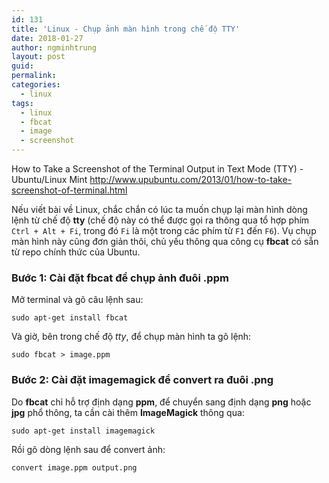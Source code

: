 ```yaml
---
id: 131
title: 'Linux - Chụp ảnh màn hình trong chế độ TTY'
date: 2018-01-27
author: ngminhtrung
layout: post
guid: 
permalink: 
categories:
  - linux
tags:
  - linux
  - fbcat
  - image
  - screenshot
---
```


How to Take a Screenshot of the Terminal Output in Text Mode (TTY) - Ubuntu/Linux Mint
http://www.upubuntu.com/2013/01/how-to-take-screenshot-of-terminal.html

Nếu viết bài về Linux, chắc chắn có lúc ta muốn chụp lại màn hình dòng lệnh từ chế độ **tty** (chế độ này có thể được gọi ra thông qua tổ hợp phím `Ctrl + Alt + Fi`, trong đó `Fi` là một trong các phím từ `F1` đến `F6`). Vụ chụp màn hình này cũng đơn giản thôi, chủ yếu thông qua công cụ **fbcat** có sẵn từ repo chính thức của Ubuntu. 

### Bước 1: Cài đặt fbcat để chụp ảnh đuôi .ppm

Mở terminal và gõ câu lệnh sau:

```
sudo apt-get install fbcat
```

Và giờ, bên trong chế độ *tty*, để chụp màn hình ta gõ lệnh:

```
sudo fbcat > image.ppm
```

### Bước 2: Cài đặt imagemagick để convert ra đuôi .png

Do **fbcat** chỉ hỗ trợ định dạng **ppm**, để chuyển sang định dạng **png** hoặc **jpg** phổ thông, ta cần cài thêm **ImageMagick** thông qua:

```
sudo apt-get install imagemagick
```

Rồi gõ dòng lệnh sau để convert ảnh:

```
convert image.ppm output.png
```